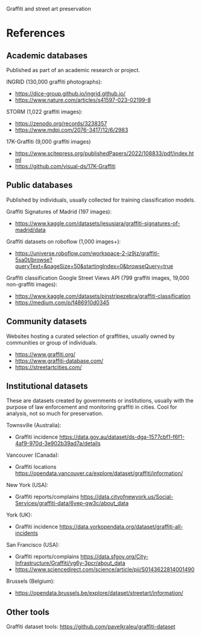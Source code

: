 Graffiti and street art preservation

# References

## Academic databases
Published as part of an academic research or project.

INGRID (130,000 graffiti photographs): 
  - https://dice-group.github.io/ingrid.github.io/ 
  - https://www.nature.com/articles/s41597-023-02199-8

STORM (1,022 graffiti images):
  - https://zenodo.org/records/3238357
  - https://www.mdpi.com/2076-3417/12/6/2983

17K-Graffiti (9,000 graffiti images)
  - https://www.scitepress.org/publishedPapers/2022/108833/pdf/index.html
  - https://github.com/visual-ds/17K-Graffiti

## Public databases
Published by individuals, usually collected for training classification models.

Graffiti Signatures of Madrid (197 images):
  - https://www.kaggle.com/datasets/jesusjara/graffiti-signatures-of-madrid/data

Graffiti datasets on roboflow (1,000 images+):
  - https://universe.roboflow.com/workspace-2-iz9jz/graffiti-5sa0t/browse?queryText=&pageSize=50&startingIndex=0&browseQuery=true

Graffiti classification Google Street Views API (799 graffiti images, 19,000 non-graffiti images):
  - https://www.kaggle.com/datasets/pinstripezebra/graffiti-classification
  - https://medium.com/p/f486910d0345

## Community datasets
Websites hosting a curated selection of graffities, usually owned by communities or group of individuals.

- https://www.graffiti.org/
- https://www.graffiti-database.com/
- https://streetartcities.com/

## Institutional datasets
These are datasets created by governments or institutions, usually with the purpose of law enforcement and monitoring graffiti in cities.
Cool for analysis, not so much for preservation.

Townsville (Australia): 
  - Graffiti incidence https://data.gov.au/dataset/ds-dga-1577cbf1-f6f1-4af9-970d-3e902b39ad7a/details
    
Vancouver (Canada):
  - Graffiti locations https://opendata.vancouver.ca/explore/dataset/graffiti/information/
    
New York (USA):
  - Graffiti reports/complains https://data.cityofnewyork.us/Social-Services/graffiti-data/6vep-gw3c/about_data
    
York (UK):
  - Graffiti incidence https://data.yorkopendata.org/dataset/graffiti-all-incidents
    
San Francisco (USA):
  - Graffiti reports/complains https://data.sfgov.org/City-Infrastructure/Graffiti/vg6y-3pcr/about_data
  - https://www.sciencedirect.com/science/article/pii/S0143622814001490

Brussels (Belgium):
  - https://opendata.brussels.be/explore/dataset/streetart/information/

## Other tools

Graffiti dataset tools: https://github.com/pavelkraleu/graffiti-dataset
